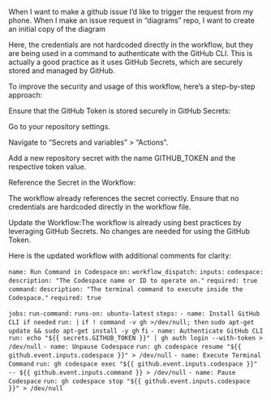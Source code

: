 When I want to make a github issue I’d like to trigger the request from my phone. When I make an issue request in “diagrams” repo, I want to create an initial copy of the diagram


Here, the credentials are not hardcoded directly in the workflow, but they are being used in a command to authenticate with the GitHub CLI. This is actually a good practice as it uses GitHub Secrets, which are securely stored and managed by GitHub.

To improve the security and usage of this workflow, here’s a step-by-step approach:

Ensure that the GitHub Token is stored securely in GitHub Secrets:

Go to your repository settings.

Navigate to “Secrets and variables” > “Actions”.

Add a new repository secret with the name GITHUB_TOKEN and the respective token value.

Reference the Secret in the Workflow:

The workflow already references the secret correctly. Ensure that no credentials are hardcoded directly in the workflow file.

Update the Workflow:The workflow is already using best practices by leveraging GitHub Secrets. No changes are needed for using the GitHub Token.

Here is the updated workflow with additional comments for clarity:

`name: Run Command in Codespace`
`on:`
  `workflow_dispatch:`
    `inputs:`
      `codespace:`
        `description: "The Codespace name or ID to operate on."`
        `required: true`
      `command:`
        `description: "The terminal command to execute inside the Codespace."`
        `required: true`

`jobs:`
  `run-command:`
    `runs-on: ubuntu-latest`
    `steps:`
      `- name: Install GitHub CLI if needed`
        `run: |`
          `if ! command -v gh >/dev/null; then`
            `sudo apt-get update && sudo apt-get install -y gh`
          `fi`
      `- name: Authenticate GitHub CLI`
        `run: echo "${{ secrets.GITHUB_TOKEN }}" | gh auth login --with-token > /dev/null`
      `- name: Unpause Codespace`
        `run: gh codespace resume "${{ github.event.inputs.codespace }}" > /dev/null`
      `- name: Execute Terminal Command`
        `run: gh codespace exec "${{ github.event.inputs.codespace }}" -- ${{ github.event.inputs.command }} > /dev/null`
      `- name: Pause Codespace`
        `run: gh codespace stop "${{ github.event.inputs.codespace }}" > /dev/null`